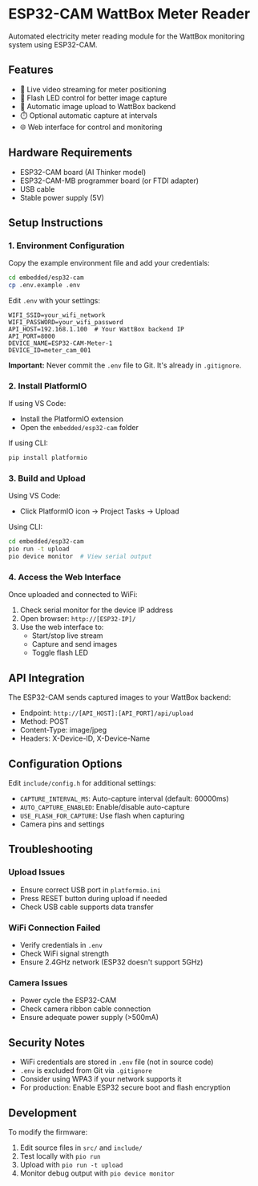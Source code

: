 # ESP32-CAM WattBox Meter Reader

Automated electricity meter reading module for the WattBox monitoring system using ESP32-CAM.

## Features

- 📸 Live video streaming for meter positioning
- 🔦 Flash LED control for better image capture
- 📡 Automatic image upload to WattBox backend
- ⏱️ Optional automatic capture at intervals
- 🌐 Web interface for control and monitoring

## Hardware Requirements

- ESP32-CAM board (AI Thinker model)
- ESP32-CAM-MB programmer board (or FTDI adapter)
- USB cable
- Stable power supply (5V)

## Setup Instructions

### 1. Environment Configuration

Copy the example environment file and add your credentials:

```bash
cd embedded/esp32-cam
cp .env.example .env
```

Edit `.env` with your settings:
```
WIFI_SSID=your_wifi_network
WIFI_PASSWORD=your_wifi_password
API_HOST=192.168.1.100  # Your WattBox backend IP
API_PORT=8000
DEVICE_NAME=ESP32-CAM-Meter-1
DEVICE_ID=meter_cam_001
```

**Important:** Never commit the `.env` file to Git. It's already in `.gitignore`.

### 2. Install PlatformIO

If using VS Code:
- Install the PlatformIO extension
- Open the `embedded/esp32-cam` folder

If using CLI:
```bash
pip install platformio
```

### 3. Build and Upload

Using VS Code:
- Click PlatformIO icon → Project Tasks → Upload

Using CLI:
```bash
cd embedded/esp32-cam
pio run -t upload
pio device monitor  # View serial output
```

### 4. Access the Web Interface

Once uploaded and connected to WiFi:
1. Check serial monitor for the device IP address
2. Open browser: `http://[ESP32-IP]/`
3. Use the web interface to:
   - Start/stop live stream
   - Capture and send images
   - Toggle flash LED

## API Integration

The ESP32-CAM sends captured images to your WattBox backend:
- Endpoint: `http://[API_HOST]:[API_PORT]/api/upload`
- Method: POST
- Content-Type: image/jpeg
- Headers: X-Device-ID, X-Device-Name

## Configuration Options

Edit `include/config.h` for additional settings:
- `CAPTURE_INTERVAL_MS`: Auto-capture interval (default: 60000ms)
- `AUTO_CAPTURE_ENABLED`: Enable/disable auto-capture
- `USE_FLASH_FOR_CAPTURE`: Use flash when capturing
- Camera pins and settings

## Troubleshooting

### Upload Issues
- Ensure correct USB port in `platformio.ini`
- Press RESET button during upload if needed
- Check USB cable supports data transfer

### WiFi Connection Failed
- Verify credentials in `.env`
- Check WiFi signal strength
- Ensure 2.4GHz network (ESP32 doesn't support 5GHz)

### Camera Issues
- Power cycle the ESP32-CAM
- Check camera ribbon cable connection
- Ensure adequate power supply (>500mA)

## Security Notes

- WiFi credentials are stored in `.env` file (not in source code)
- `.env` is excluded from Git via `.gitignore`
- Consider using WPA3 if your network supports it
- For production: Enable ESP32 secure boot and flash encryption

## Development

To modify the firmware:
1. Edit source files in `src/` and `include/`
2. Test locally with `pio run`
3. Upload with `pio run -t upload`
4. Monitor debug output with `pio device monitor`